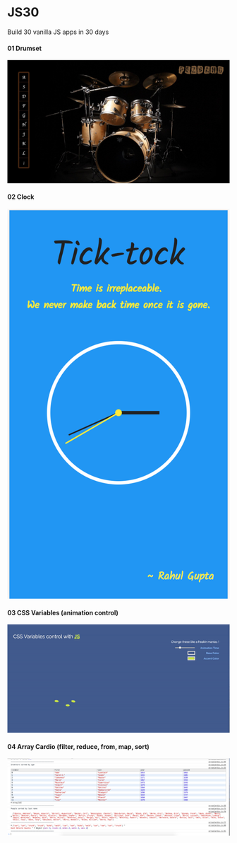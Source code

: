 # JS30
Build 30 vanilla JS apps in 30 days

#### 01 Drumset
![Drumset](./screens/drumset.jpg)

#### 02 Clock
![Clock](./screens/clock.png)

#### 03 CSS Variables (animation control)
![Css Variables](./screens/css-variables.gif)

#### 04 Array Cardio (filter, reduce, from, map, sort)
![Array Cardio](./screens/arrayCardio.png)
